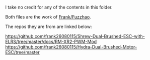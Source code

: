 I take no credit for any of the contents in this folder.

Both files are the work of [Frank/Fuzzhao](https://github.com/frank26080115).

The repos they are from are linked below:

https://github.com/frank26080115/Shrew-Dual-Brushed-ESC-with-ELRS/tree/master/docs/RM-XR2-PWM-Mod
https://github.com/frank26080115/Hydra-Dual-Brushed-Motor-ESC/tree/master
